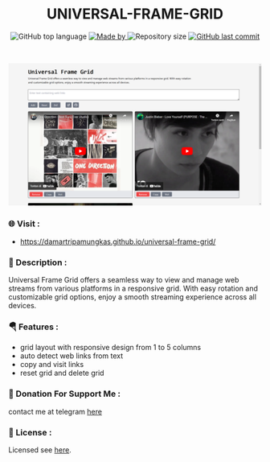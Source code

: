 <h1 align="center">
    UNIVERSAL-FRAME-GRID
</h1>

<p align="center">
  <img alt="GitHub top language" src="https://img.shields.io/github/languages/top/damartripamungkas/universal-frame-grid?color=04D361&labelColor=000000">
  
  <a href="#">
    <img alt="Made by" src="https://img.shields.io/static/v1?label=made%20by&message=damartripamungkas&color=04D361&labelColor=000000">
  </a>
  
  <img alt="Repository size" src="https://img.shields.io/github/repo-size/damartripamungkas/universal-frame-grid?color=04D361&labelColor=000000">
  
  <a href="#">
    <img alt="GitHub last commit" src="https://img.shields.io/github/last-commit/damartripamungkas/universal-frame-grid?color=04D361&labelColor=000000">
  </a>
</p>

<br>

![Home](/screenshot/home.png)

### 🌐 Visit :

- https://damartripamungkas.github.io/universal-frame-grid/

### 📖 Description :

Universal Frame Grid offers a seamless way to view and manage web
streams from various platforms in a responsive grid. With easy rotation
and customizable grid options, enjoy a smooth streaming experience
across all devices.

### 🪂 Features :

- grid layout with responsive design from 1 to 5 columns
- auto detect web links from text
- copy and visit links
- reset grid and delete grid

### 🥤 Donation For Support Me :

contact me at telegram [here](https://t.me/damartripamungkas)

### 📝 License :

Licensed see [here](./LICENSE).
